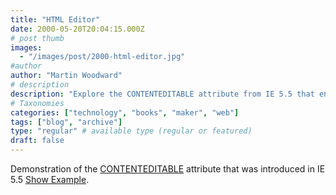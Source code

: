 ```yaml
---
title: "HTML Editor"
date: 2000-05-20T20:04:15.000Z
# post thumb
images:
  - "/images/post/2000-html-editor.jpg"
#author
author: "Martin Woodward"
# description
description: "Explore the CONTENTEDITABLE attribute from IE 5.5 that enables in-place editing of HTML content with practical examples."
# Taxonomies
categories: ["technology", "books", "maker", "web"]
tags: ["blog", "archive"]
type: "regular" # available type (regular or featured)
draft: false
---
```


Demonstration of the [CONTENTEDITABLE](http://msdn.microsoft.com/workshop/author/dhtml/reference/properties/contentEditable.asp) attribute that was introduced in IE 5.5 [Show Example](/sandbox/htmledit.html).
